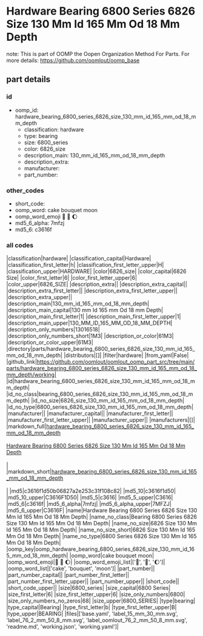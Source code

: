# Hardware Bearing 6800 Series 6826 Size 130 Mm Id 165 Mm Od 18 Mm Depth  

note: This is part of OOMP the Oopen Organization Method For Parts. For more details: https://github.com/oomlout/oomp_base

##  part details





### id
* oomp_id: hardware_bearing_6800_series_6826_size_130_mm_id_165_mm_od_18_mm_depth
  * classification: hardware
  * type: bearing
  * size: 6800_series
  * color: 6826_size
  * description_main: 130_mm_id_165_mm_od_18_mm_depth
  * description_extra: 
  * manufacturer: 
  * part_number: 

### other_codes
* short_code: 
* oomp_word: cake bouquet moon
* oomp_word_emoji :cake: :bouquet: :moon:
* md5_6_alpha: 7mfzj
* md5_6: c3616f

### all codes 
|classification|hardware|
|classification_capital|Hardware|
|classification_first_letter|h|
|classification_first_letter_upper|H|
|classification_upper|HARDWARE|
|color|6826_size|
|color_capital|6826 Size|
|color_first_letter|6|
|color_first_letter_upper|6|
|color_upper|6826_SIZE|
|description_extra||
|description_extra_capital||
|description_extra_first_letter||
|description_extra_first_letter_upper||
|description_extra_upper||
|description_main|130_mm_id_165_mm_od_18_mm_depth|
|description_main_capital|130 mm Id 165 mm Od 18 mm Depth|
|description_main_first_letter|1|
|description_main_first_letter_upper|1|
|description_main_upper|130_MM_ID_165_MM_OD_18_MM_DEPTH|
|description_only_numbers|13016518|
|description_only_numbers_short|1M3|
|description_or_color|61M3|
|description_or_color_upper|61M3|
|directory|parts/hardware_bearing_6800_series_6826_size_130_mm_id_165_mm_od_18_mm_depth|
|distributors|[]|
|filter|hardware|
|from_yaml|False|
|github_link|https://github.com/oomlout/oomlout_oomp_part_src/tree/main/parts/hardware_bearing_6800_series_6826_size_130_mm_id_165_mm_od_18_mm_depth/working|
|id|hardware_bearing_6800_series_6826_size_130_mm_id_165_mm_od_18_mm_depth|
|id_no_class|bearing_6800_series_6826_size_130_mm_id_165_mm_od_18_mm_depth|
|id_no_size|6826_size_130_mm_id_165_mm_od_18_mm_depth|
|id_no_type|6800_series_6826_size_130_mm_id_165_mm_od_18_mm_depth|
|manufacturer||
|manufacturer_capital||
|manufacturer_first_letter||
|manufacturer_first_letter_upper||
|manufacturer_upper||
|manufacturers|[]|
|markdown_full|[hardware_bearing_6800_series_6826_size_130_mm_id_165_mm_od_18_mm_depth](https://github.com/oomlout/oomlout_oomp_part_src/tree/main/parts/hardware_bearing_6800_series_6826_size_130_mm_id_165_mm_od_18_mm_depth/working)<br>[](https://github.com/oomlout/oomlout_oomp_part_src/tree/main/parts/hardware_bearing_6800_series_6826_size_130_mm_id_165_mm_od_18_mm_depth/working)<br>[Hardware Bearing 6800 Series 6826 Size 130 Mm Id 165 Mm Od 18 Mm Depth](https://github.com/oomlout/oomlout_oomp_part_src/tree/main/parts/hardware_bearing_6800_series_6826_size_130_mm_id_165_mm_od_18_mm_depth/working)<br><br>|
|markdown_short|[hardware_bearing_6800_series_6826_size_130_mm_id_165_mm_od_18_mm_depth](https://github.com/oomlout/oomlout_oomp_part_src/tree/main/parts/hardware_bearing_6800_series_6826_size_130_mm_id_165_mm_od_18_mm_depth/working)<br><br>|
|md5|c3616f1d50b06827a2e253c31f108c82|
|md5_10|c3616f1d50|
|md5_10_upper|C3616F1D50|
|md5_5|c3616|
|md5_5_upper|C3616|
|md5_6|c3616f|
|md5_6_alpha|7mfzj|
|md5_6_alpha_upper|7MFZJ|
|md5_6_upper|C3616F|
|name|Hardware Bearing 6800 Series 6826 Size 130 Mm Id 165 Mm Od 18 Mm Depth|
|name_no_class|Bearing 6800 Series 6826 Size 130 Mm Id 165 Mm Od 18 Mm Depth|
|name_no_size|6826 Size 130 Mm Id 165 Mm Od 18 Mm Depth|
|name_no_size_short|6826 Size 130 Mm Id 165 Mm Od 18 Mm Depth|
|name_no_type|6800 Series 6826 Size 130 Mm Id 165 Mm Od 18 Mm Depth|
|oomp_key|oomp_hardware_bearing_6800_series_6826_size_130_mm_id_165_mm_od_18_mm_depth|
|oomp_word|cake bouquet moon|
|oomp_word_emoji|:cake: :bouquet: :moon:|
|oomp_word_emoji_list|[':cake:', ':bouquet:', ':moon:']|
|oomp_word_list|['cake', 'bouquet', 'moon']|
|part_number||
|part_number_capital||
|part_number_first_letter||
|part_number_first_letter_upper||
|part_number_upper||
|short_code||
|short_code_upper||
|size|6800_series|
|size_capital|6800 Series|
|size_first_letter|6|
|size_first_letter_upper|6|
|size_only_numbers|6800|
|size_only_numbers_no_zeros|68|
|size_upper|6800_SERIES|
|type|bearing|
|type_capital|Bearing|
|type_first_letter|b|
|type_first_letter_upper|B|
|type_upper|BEARING|
|files|['base.yaml', 'label_15_mm_30_mm.svg', 'label_76_2_mm_50_8_mm.svg', 'label_oomlout_76_2_mm_50_8_mm.svg', 'readme.md', 'working.json', 'working.yaml']|

